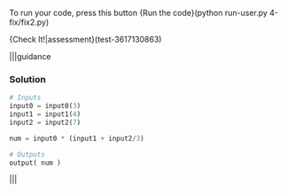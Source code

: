 To run your code, press this button {Run the code}(python run-user.py 4-fix/fix2.py)

{Check It!|assessment}(test-3617130863)

|||guidance
### Solution
```python 
# Inputs
input0 = input0(3)
input1 = input1(4)
input2 = input2(7)

num = input0 * (input1 + input2/3)

# Outputs
output( num )
```
|||
